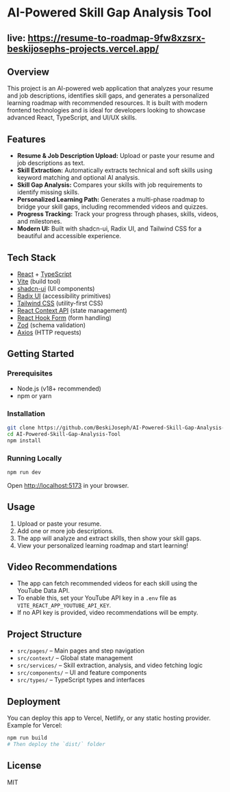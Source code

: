 # AI-Powered Skill Gap Analysis Tool

## live: https://resume-to-roadmap-9fw8xzsrx-beskijosephs-projects.vercel.app/

## Overview

This project is an AI-powered web application that analyzes your resume and job descriptions, identifies skill gaps, and generates a personalized learning roadmap with recommended resources. It is built with modern frontend technologies and is ideal for developers looking to showcase advanced React, TypeScript, and UI/UX skills.

## Features

- **Resume & Job Description Upload:** Upload or paste your resume and job descriptions as text.
- **Skill Extraction:** Automatically extracts technical and soft skills using keyword matching and optional AI analysis.
- **Skill Gap Analysis:** Compares your skills with job requirements to identify missing skills.
- **Personalized Learning Path:** Generates a multi-phase roadmap to bridge your skill gaps, including recommended videos and quizzes.
- **Progress Tracking:** Track your progress through phases, skills, videos, and milestones.
- **Modern UI:** Built with shadcn-ui, Radix UI, and Tailwind CSS for a beautiful and accessible experience.

## Tech Stack

- [React](https://react.dev/) + [TypeScript](https://www.typescriptlang.org/)
- [Vite](https://vitejs.dev/) (build tool)
- [shadcn-ui](https://ui.shadcn.com/) (UI components)
- [Radix UI](https://www.radix-ui.com/) (accessibility primitives)
- [Tailwind CSS](https://tailwindcss.com/) (utility-first CSS)
- [React Context API](https://react.dev/reference/react/useContext) (state management)
- [React Hook Form](https://react-hook-form.com/) (form handling)
- [Zod](https://zod.dev/) (schema validation)
- [Axios](https://axios-http.com/) (HTTP requests)

## Getting Started

### Prerequisites
- Node.js (v18+ recommended)
- npm or yarn

### Installation
```sh
git clone https://github.com/BeskiJoseph/AI-Powered-Skill-Gap-Analysis-Tool.git
cd AI-Powered-Skill-Gap-Analysis-Tool
npm install
```

### Running Locally
```sh
npm run dev
```
Open [http://localhost:5173](http://localhost:5173) in your browser.

## Usage

1. Upload or paste your resume.
2. Add one or more job descriptions.
3. The app will analyze and extract skills, then show your skill gaps.
4. View your personalized learning roadmap and start learning!

## Video Recommendations

- The app can fetch recommended videos for each skill using the YouTube Data API.
- To enable this, set your YouTube API key in a `.env` file as `VITE_REACT_APP_YOUTUBE_API_KEY`.
- If no API key is provided, video recommendations will be empty.

## Project Structure

- `src/pages/` – Main pages and step navigation
- `src/context/` – Global state management
- `src/services/` – Skill extraction, analysis, and video fetching logic
- `src/components/` – UI and feature components
- `src/types/` – TypeScript types and interfaces

## Deployment

You can deploy this app to Vercel, Netlify, or any static hosting provider. Example for Vercel:

```sh
npm run build
# Then deploy the `dist/` folder
```

## License

MIT
